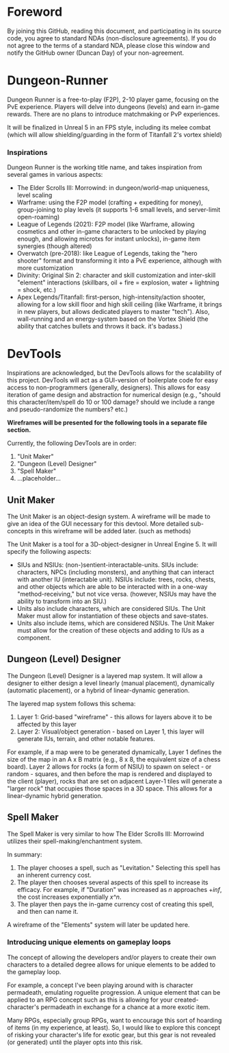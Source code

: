# Foreword
By joining this GitHub, reading this document, and participating in its source code, you agree to standard NDAs (non-disclosure agreements). If you do not agree to the terms of a standard NDA, please close this window and notify the GitHub owner (Duncan Day) of your non-agreement.

# Dungeon-Runner
Dungeon Runner is a free-to-play (F2P), 2-10 player game, focusing on the PvE experience. Players will delve into dungeons (levels) and earn in-game rewards. There are no plans to introduce matchmaking or PvP experiences.

It will be finalized in Unreal 5 in an FPS style, including its melee combat (which will allow shielding/guarding in the form of Titanfall 2's vortex shield)

### Inspirations
Dungeon Runner is the working title name, and takes inspiration from several games in various aspects:
- The Elder Scrolls III: Morrowind: in dungeon/world-map uniqueness, level scaling
- Warframe: using the F2P model (crafting + expediting for money), group-joining to play levels (it supports 1-6 small levels, and server-limit open-roaming)
- League of Legends (2021): F2P model (like Warframe, allowing cosmetics and other in-game characters to be unlocked by playing enough, and allowing microtxs for instant unlocks), in-game item synergies (though altered)
- Overwatch (pre-2018): like League of Legends, taking the "hero shooter" format and transforming it into a PvE experience, although with more customization
- Divinity: Original Sin 2: character and skill customization and inter-skill "element" interactions (skillbars, oil + fire = explosion, water + lightning = shock, etc.)
- Apex Legends/Titanfall: first-person, high-intensity/action shooter, allowing for a low skill floor and high skill ceiling (like Warframe, it brings in new players, but allows dedicated players to master "tech"). Also, wall-running and an energy-system based on the Vortex Shield (the ability that catches bullets and throws it back. it's badass.)

# DevTools
Inspirations are acknowledged, but the DevTools allows for the scalability of this project. DevTools will act as a GUI-version of boilerplate code for easy access to non-programmers (generally, designers). This allows for easy iteration of game design and abstraction for numerical design (e.g., "should this character/item/spell do 10 or 100 damage? should we include a range and pseudo-randomize the numbers? etc.)

**Wireframes will be presented for the following tools in a separate file section.**

Currently, the following DevTools are in order: 
1. "Unit Maker"
2. "Dungeon (Level) Designer"
3. "Spell Maker"
4. ...placeholder...
  
## Unit Maker
The Unit Maker is an object-design system. A wireframe will be made to give an idea of the GUI necessary for this devtool. More detailed sub-concepts in this wireframe will be added later. (such as methods)

The Unit Maker is a tool for a 3D-object-designer in Unreal Engine 5. It will specify the following aspects:
- SIUs and NSIUs: (non-)sentient-interactable-units. SIUs include: characters, NPCs (including monsters), and anything that can interact with another IU (interactable unit). NSIUs include: trees, rocks, chests, and other objects which are able to be interacted with in a one-way "method-receiving," but not vice versa. (however, NSIUs may have the ability to transform into an SIU.)
- Units also include characters, which are considered SIUs. The Unit Maker must allow for instantiation of these objects and save-states.
- Units also include items, which are considered NSIUs. The Unit Maker must allow for the creation of these objects and adding to IUs as a component.

## Dungeon (Level) Designer
The Dungeon (Level) Designer is a layered map system. It will allow a designer to either design a level linearly (manual placement), dynamically (automatic placement), or a hybrid of linear-dynamic generation.

The layered map system follows this schema:
1. Layer 1: Grid-based "wireframe" - this allows for layers above it to be affected by this layer
2. Layer 2: Visual/object generation - based on Layer 1, this layer will generate IUs, terrain, and other notable features. 

For example, if a map were to be generated dynamically, Layer 1 defines the size of the map in an A x B matrix (e.g., 8 x 8, the equivalent size of a chess board).
Layer 2 allows for rocks (a form of NSIU) to spawn on select - or random - squares, and then before the map is rendered and displayed to the client (player), rocks that are set on adjacent Layer-1 tiles will generate a "larger rock" that occupies those spaces in a 3D space.
This allows for a linear-dynamic hybrid generation.

## Spell Maker
The Spell Maker is very similar to how The Elder Scrolls III: Morrowind utilizes their spell-making/enchantment system.

In summary:
1. The player chooses a spell, such as "Levitation." Selecting this spell has an inherent currency cost.
2. The player then chooses several aspects of this spell to increase its efficacy. For example, if "Duration" was increased as *n* approaches +*inf*, the cost increases exponentially *x^n*.
3. The player then pays the in-game currency cost of creating this spell, and then can name it.

A wireframe of the "Elements" system will later be updated here.

### Introducing unique elements on gameplay loops
The concept of allowing the developers and/or players to create their own characters to a detailed degree allows for unique elements to be added to the gameplay loop.

For example, a concept I've been playing around with is character permadeath, emulating roguelite progression. A unique element that can be applied to an RPG concept such as this is allowing for your created-character's permadeath in exchange for a chance at a more exotic item.

Many RPGs, especially group RPGs, want to encourage this sort of hoarding of items (in my experience, at least). So, I would like to explore this concept of risking your character's life for exotic gear, but this gear is not revealed (or generated) until the player opts into this risk.
